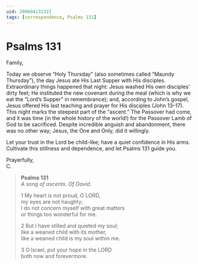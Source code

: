 ```yaml
---
uid: 200604131323
tags: [correspondence, Psalms 131]
---
```

  
# Psalms 131

Family,

Today we observe “Holy Thursday” (also sometimes called “Maundy Thursday”), the day Jesus ate His Last Supper with His disciples. Extraordinary things happened that night: Jesus washed His own disciples’ dirty feet; He instituted the new covenant during the meal (which is why we eat the “Lord’s Supper” in remembrance); and, according to John’s gospel, Jesus offered His last teaching and prayer for His disciples (John 13–17). This night marks the steepest part of the “ascent.” The Passover had come, and it was time (in the whole history of the world!) for the Passover Lamb of God to be sacrificed. Despite incredible anguish and abandonment, there was no other way; Jesus, the One and Only, did it willingly.

Let your trust in the Lord be child-like; have a quiet confidence in His arms. Cultivate this stillness and dependence, and let Psalms 131 guide you.

Prayerfully,  
C.

> **Psalms 131**  
> *A song of ascents. Of David.*
> 
> 1 My heart is not proud, O LORD,  
> my eyes are not haughty;  
> I do not concern myself with great matters  
> or things too wonderful for me.
> 
> 2 But I have stilled and quieted my soul;  
> like a weaned child with its mother,  
> like a weaned child is my soul within me.
> 
> 3 O Israel, put your hope in the LORD  
> both now and forevermore.
